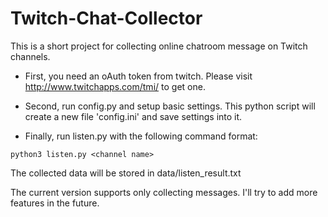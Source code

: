 Twitch-Chat-Collector
====

This is a short project for collecting online chatroom message on Twitch channels.

+  First, you need an oAuth token from twitch. Please visit http://www.twitchapps.com/tmi/ to get one.

+  Second, run config.py and setup basic settings. This python script will create a new file 'config.ini' and save settings into it.

+  Finally, run listen.py with the following command format:
```
python3 listen.py <channel name>
```
The collected data will be stored in data/listen_result.txt

The current version supports only collecting messages. I'll try to add more features in the future.
